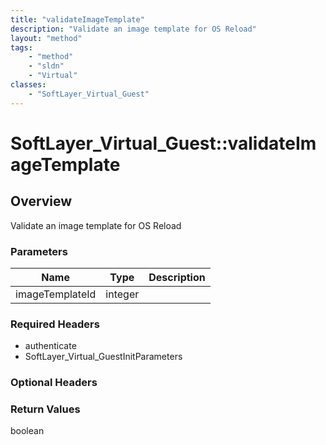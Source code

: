 ```yaml
---
title: "validateImageTemplate"
description: "Validate an image template for OS Reload"
layout: "method"
tags:
    - "method"
    - "sldn"
    - "Virtual"
classes:
    - "SoftLayer_Virtual_Guest"
---
```

# SoftLayer_Virtual_Guest::validateImageTemplate
## Overview 
Validate an image template for OS Reload 

### Parameters 
|Name | Type | Description |
| --- | --- | --- |
|imageTemplateId| integer| |


### Required Headers
* authenticate
* SoftLayer_Virtual_GuestInitParameters

### Optional Headers

### Return Values
boolean

